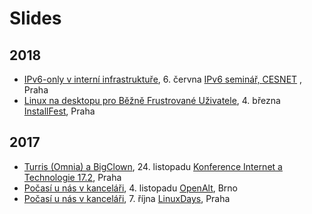 # Slides

## 2018

- [IPv6-only v interní infrastruktuře](2018-cesnet-ipv6-only.small.pdf), 6. června [IPv6 seminář, CESNET](https://www.cesnet.cz/akce/ipv6-2018/) , Praha
- [Linux na desktopu pro Běžně Frustrované Uživatele](Slides/2018-installfest-linuxBFU.small.pdf), 4. března [InstallFest](https://installfest.cz/if18/), Praha

## 2017

- [Turris (Omnia) a BigClown](Slides/2017-it172-turris-bigclown.small.pdf), 24. listopadu [Konference Internet a Technologie 17.2](https://www.nic.cz/it17.2/), Praha
- [Počasí u nás v kanceláři](Slides/2017-openalt-omnia-bigclown.small.pdf), 4. listopadu [OpenAlt](https://openalt.cz/2017/), Brno
- [Počasí u nás v kanceláři](Slides/2017-linuxdays-omnia-bigclown.pdf), 7. října [LinuxDays](https://www.linuxdays.cz/2017/), Praha
